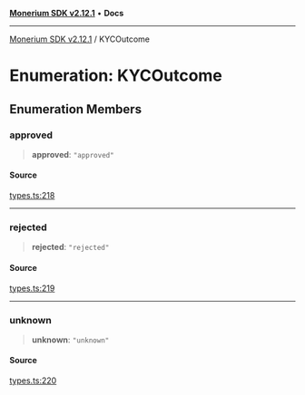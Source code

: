 [**Monerium SDK v2.12.1**](../README.md) • **Docs**

---

[Monerium SDK v2.12.1](../README.md) / KYCOutcome

# Enumeration: KYCOutcome

## Enumeration Members

### approved

> **approved**: `"approved"`

#### Source

[types.ts:218](https://github.com/monerium/js-monorepo/blob/69aafbf665e06fb1fab9775ca5ee0ba5fb9dbc84/packages/sdk/src/types.ts#L218)

---

### rejected

> **rejected**: `"rejected"`

#### Source

[types.ts:219](https://github.com/monerium/js-monorepo/blob/69aafbf665e06fb1fab9775ca5ee0ba5fb9dbc84/packages/sdk/src/types.ts#L219)

---

### unknown

> **unknown**: `"unknown"`

#### Source

[types.ts:220](https://github.com/monerium/js-monorepo/blob/69aafbf665e06fb1fab9775ca5ee0ba5fb9dbc84/packages/sdk/src/types.ts#L220)
